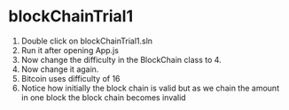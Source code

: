 ﻿# blockChainTrial1

1) Double click on blockChainTrial1.sln
2) Run it after opening App.js
3) Now change the difficulty in the BlockChain class to 4.
4) Now change it again.
5) Bitcoin uses difficulty of 16
6) Notice how initially the block chain is valid but as we chain the amount in one block the block chain becomes invalid



